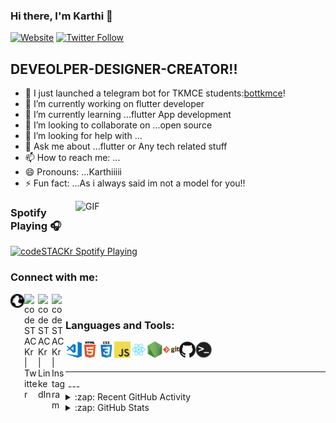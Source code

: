 ### Hi there, I'm Karthi 👋

[![Website](https://img.shields.io/website?label=codeSTACKr.com&style=for-the-badge&url=https%3A%2F%2Fcodestackr.com)](https://codestackr.com)
[![Twitter Follow](https://img.shields.io/twitter/follow/codeSTACKr?color=1DA1F2&logo=twitter&style=for-the-badge)](https://twitter.com/intent/follow?original_referer=https%3A%2F%2Fgithub.com%2FcodeSTACKr&screen_name=codeSTACKr)

## DEVEOLPER-DESIGNER-CREATOR!!

- 🤖 I just launched a telegram bot for TKMCE students:[bottkmce][bottkmce]!
- 🔭 I’m currently working on flutter developer
- 🌱 I’m currently learning ...flutter App development
- 👯 I’m looking to collaborate on ...open source
- 🤔 I’m looking for help with ...
- 💬 Ask me about ...flutter or Any tech related stuff
- 📫 How to reach me: ...
- 😄 Pronouns: ...Karthiiiii
- ⚡️ Fun fact: ...As i always said im not a model for you!!
<img align="right" alt="GIF" src="https://camo.githubusercontent.com/005cde3db8ea03a3320b0f02fb1aed7f1c117b2f/68747470733a2f2f63646e2e6472696262626c652e636f6d2f75736572732f313035393538332f73637265656e73686f74732f343137313336372f636f64696e672d667265616b2e676966" width="400px" data-canonical-src="https://cdn.dribbble.com/users/1059583/screenshots/4171367/coding-freak.gif" style="max-width:100%;">

### Spotify Playing 🎧

[<img src="https://now-playing-codestackr.vercel.app/api/spotify-playing" alt="codeSTACKr Spotify Playing" width="350" />](https://open.spotify.com/user/swyqyimdc12jajde4vpwd2x1b)

### Connect with me:

[<img align="left" alt="codeSTACKr.com" width="22px" src="https://raw.githubusercontent.com/iconic/open-iconic/master/svg/globe.svg" />][website]
<!-- [<img align="left" alt="codeSTACKr | YouTube" width="22px" src="https://cdn.jsdelivr.net/npm/simple-icons@v3/icons/youtube.svg" />][youtube] -->
[<img align="left" alt="codeSTACKr | Twitter" width="22px" src="https://cdn.jsdelivr.net/npm/simple-icons@v3/icons/twitter.svg" />][twitter]
[<img align="left" alt="codeSTACKr | LinkedIn" width="22px" src="https://cdn.jsdelivr.net/npm/simple-icons@v3/icons/linkedin.svg" />][linkedin]
[<img align="left" alt="codeSTACKr | Instagram" width="22px" src="https://cdn.jsdelivr.net/npm/simple-icons@v3/icons/instagram.svg" />][instagram]

<br />

### Languages and Tools:

[<img align="left" alt="Visual Studio Code" width="26px" src="https://raw.githubusercontent.com/github/explore/80688e429a7d4ef2fca1e82350fe8e3517d3494d/topics/visual-studio-code/visual-studio-code.png" />][webdevplaylist]
[<img align="left" alt="HTML5" width="26px" src="https://raw.githubusercontent.com/github/explore/80688e429a7d4ef2fca1e82350fe8e3517d3494d/topics/html/html.png" />][webdevplaylist]
[<img align="left" alt="CSS3" width="26px" src="https://raw.githubusercontent.com/github/explore/80688e429a7d4ef2fca1e82350fe8e3517d3494d/topics/css/css.png" />][cssplaylist]
<!-- [<img align="left" alt="Sass" width="26px" src="https://raw.githubusercontent.com/github/explore/80688e429a7d4ef2fca1e82350fe8e3517d3494d/topics/sass/sass.png" />][cssplaylist] -->
[<img align="left" alt="JavaScript" width="26px" src="https://raw.githubusercontent.com/github/explore/80688e429a7d4ef2fca1e82350fe8e3517d3494d/topics/javascript/javascript.png" />][jsplaylist]
[<img align="left" alt="React" width="26px" src="https://raw.githubusercontent.com/github/explore/80688e429a7d4ef2fca1e82350fe8e3517d3494d/topics/react/react.png" />][reactplaylist]
<!-- [<img align="left" alt="Gatsby" width="26px" src="https://raw.githubusercontent.com/github/explore/e94815998e4e0713912fed477a1f346ec04c3da2/topics/gatsby/gatsby.png" />][webdevplaylist] -->
<!-- [<img align="left" alt="GraphQL" width="26px" src="https://raw.githubusercontent.com/github/explore/80688e429a7d4ef2fca1e82350fe8e3517d3494d/topics/graphql/graphql.png" />][webdevplaylist] -->
[<img align="left" alt="Node.js" width="26px" src="https://raw.githubusercontent.com/github/explore/80688e429a7d4ef2fca1e82350fe8e3517d3494d/topics/nodejs/nodejs.png" />][webdevplaylist]
<!-- [<img align="left" alt="Deno" width="26px" src="https://raw.githubusercontent.com/github/explore/361e2821e2dea67711cde99c9c40ed357061cf27/topics/deno/deno.png" />][webdevplaylist] -->
<!-- [<img align="left" alt="SQL" width="26px" src="https://raw.githubusercontent.com/github/explore/80688e429a7d4ef2fca1e82350fe8e3517d3494d/topics/sql/sql.png" />][webdevplaylist] -->
<!-- [<img align="left" alt="MySQL" width="26px" src="https://raw.githubusercontent.com/github/explore/80688e429a7d4ef2fca1e82350fe8e3517d3494d/topics/mysql/mysql.png" />][webdevplaylist]
[<img align="left" alt="MongoDB" width="26px" src="https://raw.githubusercontent.com/github/explore/80688e429a7d4ef2fca1e82350fe8e3517d3494d/topics/mongodb/mongodb.png" />][webdevplaylist] -->
[<img align="left" alt="Git" width="26px" src="https://raw.githubusercontent.com/github/explore/80688e429a7d4ef2fca1e82350fe8e3517d3494d/topics/git/git.png" />][webdevplaylist]
[<img align="left" alt="GitHub" width="26px" src="https://raw.githubusercontent.com/github/explore/78df643247d429f6cc873026c0622819ad797942/topics/github/github.png" />][webdevplaylist]
[<img align="left" alt="Terminal" width="26px" src="https://raw.githubusercontent.com/github/explore/80688e429a7d4ef2fca1e82350fe8e3517d3494d/topics/terminal/terminal.png" />][webdevplaylist]

<br />
<br />

---
<img src="https://camo.githubusercontent.com/b392e59d908ab3bd4bdd9ec60251bedb855c9831/68747470733a2f2f6769746875622d726561646d652d73746174732e76657263656c2e6170702f6170693f757365726e616d653d646f6e2d6b2d6a61636f62262673686f775f69636f6e733d74727565267469746c655f636f6c6f723d6666666666662669636f6e5f636f6c6f723d62623261636626746578745f636f6c6f723d6461663764632662675f636f6c6f723d313531353135" alt="" data-canonical-src="https://github-readme-stats.vercel.app/api?username=Karthik-Sunil-K&amp;&amp;show_icons=true&amp;title_color=ffffff&amp;icon_color=bb2acf&amp;text_color=daf7dc&amp;bg_color=151515" style="max-width:100%;">
---
 <br/>


<details>
  <summary>:zap: Recent GitHub Activity</summary>
  
<!--START_SECTION:activity-->
1. 💪 Opened PR [#259](https://github.com/florinpop17/app-ideas/pull/259) in [florinpop17/app-ideas](https://github.com/florinpop17/app-ideas)
2. 🎉 Merged PR [#13](https://github.com/codeSTACKr/codeSTACKr/pull/13) in [codeSTACKr/codeSTACKr](https://github.com/Karthik-Sunil-K/Karthik-Sunil-K)
3. 💪 Opened PR [#13](https://github.com/codeSTACKr/codeSTACKr/pull/13) in [codeSTACKr/codeSTACKr](https://github.com/codeSTACKr/codeSTACKr)
4. 🎉 Merged PR [#12](https://github.com/codeSTACKr/codeSTACKr/pull/12) in [codeSTACKr/codeSTACKr](https://github.com/codeSTACKr/codeSTACKr)
5. 💪 Opened PR [#12](https://github.com/codeSTACKr/codeSTACKr/pull/12) in [codeSTACKr/codeSTACKr](https://github.com/codeSTACKr/codeSTACKr)
<!--END_SECTION:activity-->

</details>

<details>
  <summary>:zap: GitHub Stats</summary>

  <img align="left" alt="Karthik-Sunil-K's GitHub Stats" src="https://github-readme-stats.codestackr.vercel.app/api?username=codeSTACKr&show_icons=true&hide_border=true" />

</details>

[website]: https://karthik-sunil-k.github.io/karthiksunilk/
[bottkmce]: http://t.me/Tkmcebot
[twitter]: https://twitter.com/KarthikSunilK
[youtube]: https://youtube.com/codeSTACKr
[instagram]: https://instagram.com/karthiksunilk._
[linkedin]: https://linkedin.com/in/KarthiSunilK
[webdevplaylist]: https://www.youtube.com/playlist?list=PLkwxH9e_vrAJ0WbEsFA9W3I1W-g_BTsbt
[jsplaylist]: https://www.youtube.com/playlist?list=PLkwxH9e_vrALRJKu7wfXby3MKeflhTu6B
[cssplaylist]: https://www.youtube.com/playlist?list=PLkwxH9e_vrALSdvZuEh6gqQdmDoDIoqz4
[reactplaylist]: https://www.youtube.com/playlist?list=PLkwxH9e_vrAK4TdffpxKY3QGyHCpxFcQ0
